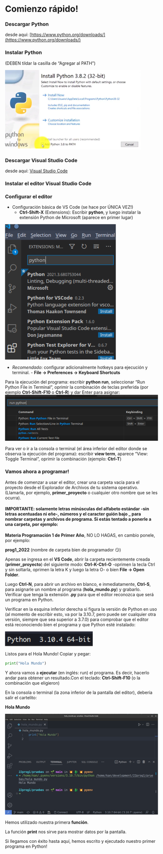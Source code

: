 # Comienzo rápido!

### Descargar Python
desde aquí: [https://www.python.org/downloads/](https://www.python.org/downloads/)

### Instalar Python 
(DEBEN tildar la casilla de “Agregar al PATH”)

![](img/win_ins.png)

### Descargar Visual Studio Code
desde aquí: [Visual Studio Code](https://code.visualstudio.com/download)

### Instalar el editor **Visual Studio Code**
   
### Configurar el editor   
   - Configuración básica de VS Code (se hace por ÚNICA VEZ!)
     - **Ctrl-Shift-X** (Extensions): Escribir **python**, y luego instalar la extensión Python de Microsoft (aparece en primer lugar) 
     
![](img/vsc_ext.png)

   - *Recomendado*: configurar adicionalmente hotkeys para ejecución y terminal.
    - **File -> Preferences -> Keyboard Shortcuts**
    
Para la ejecución del programa: escribir **python run**, seleccionar “Run Python File in Terminal”, oprimir la combinación de teclas preferida (por ejemplo **Ctrl-Shift-F10** o **Ctrl-R**) y dar Enter para asignar:
![](img/vsc_ks1.png)


Para ver o ir a la consola o terminal (el área inferior del editor donde se observa la ejecución del programa): escribir **view term**, aparece “View: Toggle Terminal”, oprimir la combinación (ejemplo: **Ctrl-T**)

### Vamos ahora a programar!
Antes de comenzar a usar el editor, crear una carpeta vacía para el proyecto desde el Explorador de Archivos de tu sistema operativo. (Llamarla, por ejemplo, **primer_proyecto** o cualquier otro nombre que se les ocurra). 

#### IMPORTANTE: solamente letras minúsculas del alfabeto estándar -sin letras acentuadas ni eñe-, números y el caracter guión bajo **_** para nombrar carpetas y archivos de programa. Si estás tentado a ponerle a una carpeta, por ejemplo:

**Materia Programación 1 de Primer Año**, NO LO HAGAS, en cambio ponele, por ejemplo:

**prog1_2022** (nombre de carpeta bien de programador 😏)

Apenas se ingresa en el **VS Code**, abrir la carpeta recientemente creada (**primer_proyecto**) del siguiente modo: **Ctrl-K-Ctrl-O** -oprimen la tecla Ctrl y sin soltarla, oprimen la letra K y luego la letra O- o bien **File -> Open Folder**.

Luego **Ctrl-N**, para abrir un archivo en blanco, e inmediatamente, **Ctrl-S**, para asignarle un nombre al programa (**hola_mundo.py**) y grabarlo. Verificar que tenga la extensión **.py** para que el editor reconozca que será un programa en Python.

Verificar en la esquina inferior derecha si figura la versión de Python en uso (al momento de escribir esto, va por la 3.10.7, pero puede ser cualquier otra versión, siempre que sea superior a 3.7.0) para comprobar que el editor está reconociendo bien el programa y que Python esté instalado:

![](img/vsc_pyv.png)

Listos para el Hola Mundo!
Copiar y pegar:
   ```py
   print("Hola Mundo")
   ```
Y ahora vamos a **ejecutar** (en inglés: run) el programa. Es decir, hacerlo andar para obtener un resultado.Con el teclado: **Ctrl-Shift-F10** (o la combinación que eligieron)

En la consola o terminal (la zona inferior de la pantalla del editor),
debería salir el cartelito:

**Hola Mundo**

![](img/hola_mundo.png)

Hemos utilizado nuestra primera **función**.

La función **print** nos sirve para mostrar datos por la pantalla.

Si llegamos con éxito hasta aquí, hemos escrito y ejecutado nuestro primer
programa en Python!





